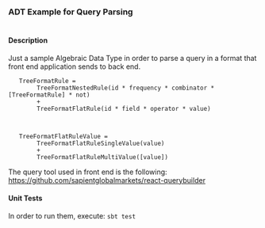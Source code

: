 ### ADT Example for Query Parsing
#

#### Description

Just a sample Algebraic Data Type in order to parse a query in a format that front end application
sends to back end.

```text
   TreeFormatRule = 
        TreeFormatNestedRule(id * frequency * combinator * [TreeFormatRule] * not) 
        + 
        TreeFormatFlatRule(id * field * operator * value)
        
        
        
   TreeFormatFlatRuleValue = 
        TreeFormatFlatRuleSingleValue(value) 
        + 
        TreeFormatFlatRuleMultiValue([value])

```

The query tool used in front end is the following: https://github.com/sapientglobalmarkets/react-querybuilder


#### Unit Tests
In order to run them, execute: `sbt test`
